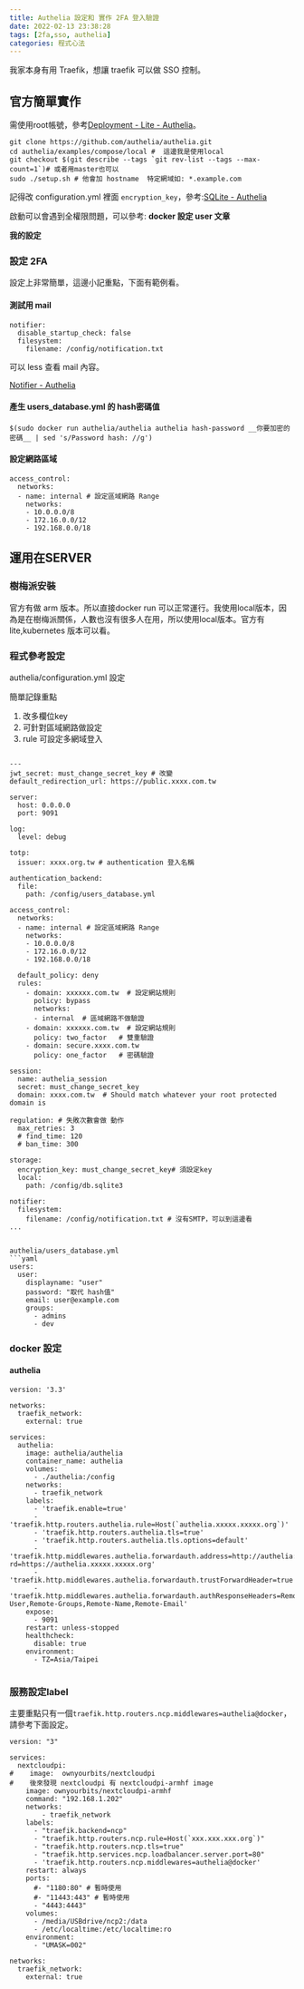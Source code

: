 ```yaml
---
title: Authelia 設定和 實作 2FA 登入驗證
date: 2022-02-13 23:38:28
tags: [2fa,sso, authelia]
categories: 程式心法
---
```


我家本身有用 Traefik，想讓 traefik 可以做 SSO 控制。

<!--more-->

## 官方簡單實作

需使用root帳號，參考[Deployment - Lite - Authelia](https://www.authelia.com/docs/deployment/deployment-lite.html)。

```bash=
git clone https://github.com/authelia/authelia.git
cd authelia/examples/compose/local #  這邊我是使用local
git checkout $(git describe --tags `git rev-list --tags --max-count=1`)# 或者用master也可以
sudo ./setup.sh # 他會加 hostname  特定網域如: *.example.com
```

記得改 configuration.yml 裡面 `encryption_key`，參考:[SQLite - Authelia](https://www.authelia.com/docs/configuration/storage/sqlite.html#encryption_key)

啟動可以會遇到全權限問題，可以參考: **docker 設定 user 文章**

**我的設定**


### 設定 2FA

設定上非常簡單，這邊小記重點，下面有範例看。

#### 測試用 mail

```yaml=
notifier:
  disable_startup_check: false
  filesystem:
    filename: /config/notification.txt

```

可以 less 查看 mail 內容。

[Notifier - Authelia](https://www.authelia.com/docs/configuration/notifier/)

#### 產生 users_database.yml 的 hash密碼值

```bash=
$(sudo docker run authelia/authelia authelia hash-password __你要加密的密碼__ | sed 's/Password hash: //g')
```

#### 設定網路區域

```yaml=
access_control:
  networks:
  - name: internal # 設定區域網路 Range
    networks:
    - 10.0.0.0/8
    - 172.16.0.0/12
    - 192.168.0.0/18
```

## 運用在SERVER

### 樹梅派安裝

官方有做 arm 版本。所以直接docker run 可以正常運行。我使用local版本，因為是在樹梅派關係，人數也沒有很多人在用，所以使用local版本。官方有lite,kubernetes 版本可以看。

### 程式參考設定

authelia/configuration.yml 設定

簡單記錄重點
1. 改多欄位key
2. 可針對區域網路做設定
3. rule 可設定多網域登入

```yaml=

---
jwt_secret: must_change_secret_key # 改變
default_redirection_url: https://public.xxxx.com.tw

server:
  host: 0.0.0.0
  port: 9091

log:
  level: debug

totp:
  issuer: xxxx.org.tw # authentication 登入名稱

authentication_backend:
  file:
    path: /config/users_database.yml

access_control:
  networks:
  - name: internal # 設定區域網路 Range
    networks:
    - 10.0.0.0/8
    - 172.16.0.0/12
    - 192.168.0.0/18

  default_policy: deny
  rules:
    - domain: xxxxxx.com.tw  # 設定網站規則
      policy: bypass
      networks:
      - internal  # 區域網路不做驗證
    - domain: xxxxxx.com.tw  # 設定網站規則
      policy: two_factor   # 雙重驗證
    - domain: secure.xxxx.com.tw
      policy: one_factor   # 密碼驗證

session:
  name: authelia_session
  secret: must_change_secret_key
  domain: xxxx.com.tw  # Should match whatever your root protected domain is

regulation: # 失敗次數會做 動作
  max_retries: 3
  # find_time: 120
  # ban_time: 300

storage:
  encryption_key: must_change_secret_key# 須設定key
  local:
    path: /config/db.sqlite3

notifier:
  filesystem:
    filename: /config/notification.txt # 沒有SMTP，可以到這邊看
...


authelia/users_database.yml
```yaml
users:
  user:
    displayname: "user"
    password: "取代 hash值"
    email: user@example.com
    groups:
      - admins
      - dev
```


### docker 設定


#### authelia
```
version: '3.3'

networks:
  traefik_network:
    external: true

services:
  authelia:
    image: authelia/authelia
    container_name: authelia
    volumes:
      - ./authelia:/config
    networks:
      - traefik_network
    labels:
      - 'traefik.enable=true'
      - 'traefik.http.routers.authelia.rule=Host(`authelia.xxxxx.xxxxx.org`)'
      - 'traefik.http.routers.authelia.tls=true'
      - 'traefik.http.routers.authelia.tls.options=default'
      - 'traefik.http.middlewares.authelia.forwardauth.address=http://authelia:9091/api/verify?rd=https://authelia.xxxxx.xxxxx.org'  
      - 'traefik.http.middlewares.authelia.forwardauth.trustForwardHeader=true'
      - 'traefik.http.middlewares.authelia.forwardauth.authResponseHeaders=Remote-User,Remote-Groups,Remote-Name,Remote-Email' 
    expose:
      - 9091
    restart: unless-stopped
    healthcheck:
      disable: true
    environment:
      - TZ=Asia/Taipei


```

### 服務設定label

主要重點只有一個`traefik.http.routers.ncp.middlewares=authelia@docker`，請參考下面設定。

```
version: "3"

services:
  nextcloudpi:
#    image:  ownyourbits/nextcloudpi
#    後來發現 nextcloudpi 有 nextcloudpi-armhf image
    image: ownyourbits/nextcloudpi-armhf
    command: "192.168.1.202"
    networks:
        - traefik_network
    labels:
      - "traefik.backend=ncp"
      - "traefik.http.routers.ncp.rule=Host(`xxx.xxx.xxx.org`)"
      - "traefik.http.routers.ncp.tls=true"
      - "traefik.http.services.ncp.loadbalancer.server.port=80"
      - 'traefik.http.routers.ncp.middlewares=authelia@docker'
    restart: always
    ports:
      #- "1180:80" # 暫時使用
      #- "11443:443" # 暫時使用
      - "4443:4443"
    volumes:
      - /media/USBdrive/ncp2:/data
      - /etc/localtime:/etc/localtime:ro
    environment:
      - "UMASK=002"

networks:
  traefik_network:
    external: true

```